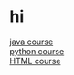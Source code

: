 # hi
[java course](https://learn-computers1.github.io/learn_computers/java/welcome)  
[python course](https://learn-computers1.github.io/learn_computers/python/welcome)  
[HTML course](https://learn-computers1.github.io/learn_computers/HTML/welcome)  

